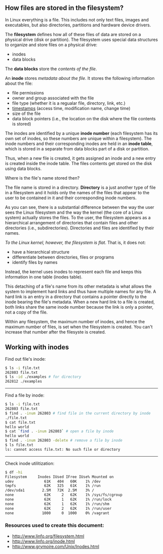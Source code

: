 ## How files are stored in the filesystem?

In Linux everything is a file. This includes not only text files, images and executables, but also directories, partitions and hardware device drivers.

The **filesystem** defines how all of these files of data are stored on a physical drive (disk or partition). The filesystem uses special data structures to organize and store files on a physical drive:
* inodes
* data blocks

The **data blocks** store the _contents of the file_. 

An **inode** stores _metadata about the file_. It stores the following information about the file:

* file permissions
* owner and group associated with the file
* file type (whether it is a regualar file, directory, link, etc.)
* [timestamps](file-timestamps.md) (access time, modification name, change time)
* size of the file
* data block pointers (i.e., the location on the disk where the file contents is stored)

The inodes are identified by a unique **inode number** (each filesystem has its own set of inodes, so these numbers are unique within a filesystem). The inode numbers and their corresponding inodes are held in an **inode table**, which is stored in a separate from data blocks part of a disk or partition.

Thus, when a new file is created, it gets assigned an inode and a new entry is created inside the inode table. The files contents get stored on the disk using data blocks.

Where is the file's name stored then?

The file name is stored in a directory. **Directory** is a just another type of file in a filesystem and it holds only the names of the files that appear to the user to be contained in it and their corresponding inode numbers.

As you can see, there is a substantial difference between the way the user sees the Linux filesystem  and the way the kernel (the core of a Linux system) actually stores the files. To the user, the filesystem appears as a hierarchical arrangement of directories that contain files and other directories (i.e., subdirectories). Directories and files are identified by their names.

_To the Linux kernel, however, the filesystem is flat_. That is, it does not:

* have a hierarchical structure
* differentiate between directories, files or programs
* identify files by names

Instead, the kernel uses inodes to represent each file and keeps this information in one table (inodes table).

This detaching of a file's name from its other metadata is what allows the system to implement hard links and thus have multiple names for any file. A hard link is an entry in a directory that contains a pointer directly to the inode bearing the file's metadata. When a new hard link to a file is created, both links share the same inode number because the link is only a pointer, not a copy of the file.

Within any filesystem, the maximum number of inodes, and hence the maximum number of files, is set when the filesystem is created. You can't increase that number after the filesyste is created.

## Working with inodes

Find out file's inode:

```bash
$ ls -i file.txt
262803 file.txt
$ ls -id ./examples # for directory
262812 ./examples
```

---

Find a file by inode:

```bash
$ ls -i file.txt
262803 file.txt
$ find . -inum 262803 # find file in the current directory by inode
./file.txt
$ cat file.txt
hello world
$ cat `find . -inum 262803` # open a file by inode
hello world
$ find . -inum 262803 -delete # remove a file by inode
$ ls file.txt
ls: cannot access file.txt: No such file or directory
```

---

Check inode utilitization:

```bash
$ df -hi
Filesystem     Inodes IUsed IFree IUse% Mounted on
udev              61K   404   60K    1% /dev
tmpfs             62K   325   61K    1% /run
/dev/sda1        2.5M   72K  2.5M    3% /
none              62K     2   62K    1% /sys/fs/cgroup
none              62K     1   62K    1% /run/lock
none              62K     1   62K    1% /run/shm
none              62K     2   62K    1% /run/user
none             1000     0  1000    0% /vagrant
```

### Resources used to create this document:
* http://www.linfo.org/filesystem.html
* http://www.linfo.org/inode.html
* http://www.grymoire.com/Unix/Inodes.html
